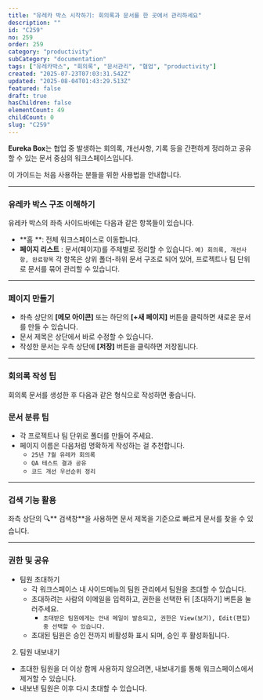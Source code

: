 ```yaml
---
title: "유레카 박스 시작하기: 회의록과 문서를 한 곳에서 관리하세요"
description: ""
id: "C259"
no: 259
order: 259
category: "productivity"
subCategory: "documentation"
tags: ["유레카박스", "회의록", "문서관리", "협업", "productivity"]
created: "2025-07-23T07:03:31.542Z"
updated: "2025-08-04T01:43:29.513Z"
featured: false
draft: true
hasChildren: false
elementCount: 49
childCount: 0
slug: "C259"
---
```


**Eureka Box**는 협업 중 발생하는 회의록, 개선사항, 기록 등을 간편하게 정리하고 공유할 수 있는 문서 중심의 워크스페이스입니다. 

이 가이드는 처음 사용하는 분들을 위한 사용법을 안내합니다.



---



### 유레카 박스 구조 이해하기

유레카 박스의 좌측 사이드바에는 다음과 같은 항목들이 있습니다.

  - **홈 **: 전체 워크스페이스로 이동합니다.
  - **페이지 리스트** : 문서(페이지)를 주제별로 정리할 수 있습니다.
`예) 회의록, 개선사항, 완료항목`
각 항목은 상위 폴더-하위 문서 구조로 되어 있어, 프로젝트나 팀 단위로 문서를 묶어 관리할 수 있습니다.



---



### 페이지 만들기

- 좌측 상단의 **[메모 아이콘]** 또는 하단의 **[+새 페이지]** 버튼을 클릭하면 새로운 문서를 만들 수 있습니다.
- 문서 제목은 상단에서 바로 수정할 수 있습니다.
- 작성한 문서는 우측 상단에 **[저장]** 버튼을 클릭하면 저장됩니다.


---



### 회의록 작성 팁 

회의록 문서를 생성한 후 다음과 같은 형식으로 작성하면 좋습니다.






### 문서 분류  팁

- 각 프로젝트나 팀 단위로 폴더를 만들어 주세요.
- 페이지 이름은 다음처럼 명확하게 작성하는 걸 추천합니다.
  - `25년 7월 유레카 회의록`
  - `QA 테스트 결과 공유`
  - `코드 개선 우선순위 정리`


---



### 검색 기능 활용

좌측 상단의  🔍** 검색창**을 사용하면 문서 제목을 기준으로 빠르게 문서를 찾을 수 있습니다.



---



### 권한 및 공유

- 팀원 초대하기
  - 각 워크스페이스 내 사이드메뉴의 팀원 관리에서 팀원을 초대할 수 있습니다.
  - 초대하려는 사람의 이메일을 입력하고, 권한을 선택한 뒤 [초대하기] 버튼을 눌러주세요.
    - `초대받은 팀원에게는 안내 메일이 발송되고, 권한은 View(보기), Edit(편집) 중 선택할 수 있습니다.`
  - 초대된 팀원은 승인 전까지 비활성화 표시 되며, 승인 후 활성화됩니다.
2. 팀원 내보내기

  - 초대한 팀원을 더 이상 함께 사용하지 않으려면, 내보내기를 통해 워크스페이스에서 제거할 수 있습니다.
  - 내보낸 팀원은 이후 다시 초대할 수 있습니다.
